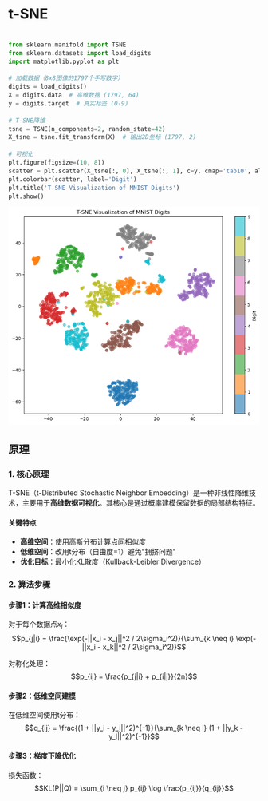# t-SNE

```python

from sklearn.manifold import TSNE
from sklearn.datasets import load_digits
import matplotlib.pyplot as plt

# 加载数据（8x8图像的1797个手写数字）
digits = load_digits()
X = digits.data  # 高维数据 (1797, 64)
y = digits.target  # 真实标签 (0-9)

# T-SNE降维
tsne = TSNE(n_components=2, random_state=42)
X_tsne = tsne.fit_transform(X)  # 输出2D坐标 (1797, 2)

# 可视化
plt.figure(figsize=(10, 8))
scatter = plt.scatter(X_tsne[:, 0], X_tsne[:, 1], c=y, cmap='tab10', alpha=0.6)
plt.colorbar(scatter, label='Digit')
plt.title('T-SNE Visualization of MNIST Digits')
plt.show()

```

![1754527501947](image/tSNE/1754527501947.png)

## 原理

### 1. 核心原理

T-SNE（t-Distributed Stochastic Neighbor Embedding）是一种非线性降维技术，主要用于**高维数据可视化**。其核心是通过概率建模保留数据的局部结构特征。

#### 关键特点

- **高维空间**：使用高斯分布计算点间相似度
- **低维空间**：改用t分布（自由度=1）避免"拥挤问题"
- **优化目标**：最小化KL散度（Kullback-Leibler Divergence）

### 2. 算法步骤

#### 步骤1：计算高维相似度

对于每个数据点$x_i$：
$$p_{j|i} = \frac{\exp(-||x_i - x_j||^2 / 2\sigma_i^2)}{\sum_{k \neq i} \exp(-||x_i - x_k||^2 / 2\sigma_i^2)}$$

对称化处理：
$$p_{ij} = \frac{p_{j|i} + p_{i|j}}{2n}$$

#### 步骤2：低维空间建模

在低维空间使用t分布：
$$q_{ij} = \frac{(1 + ||y_i - y_j||^2)^{-1}}{\sum_{k \neq l} (1 + ||y_k - y_l||^2)^{-1}}$$

#### 步骤3：梯度下降优化

损失函数：
$$KL(P||Q) = \sum_{i \neq j} p_{ij} \log \frac{p_{ij}}{q_{ij}}$$